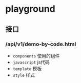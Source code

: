 # playground

## 接口

### /api/v1/demo-by-code.html

+ `components` 使用的组件
+ `javascript` js代码
+ `template` 模板
+ `style` 样式

